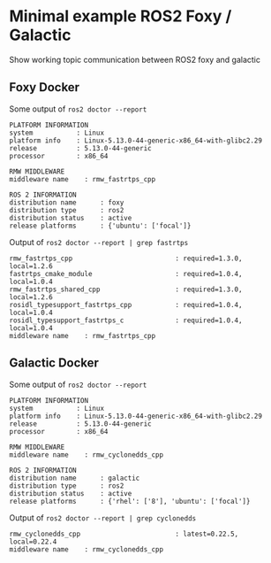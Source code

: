 # Minimal example ROS2 Foxy / Galactic
Show working topic communication between ROS2 foxy and galactic

## Foxy Docker

Some output of `ros2 doctor --report`

    PLATFORM INFORMATION
    system           : Linux
    platform info    : Linux-5.13.0-44-generic-x86_64-with-glibc2.29
    release          : 5.13.0-44-generic
    processor        : x86_64

    RMW MIDDLEWARE
    middleware name    : rmw_fastrtps_cpp

    ROS 2 INFORMATION
    distribution name      : foxy
    distribution type      : ros2
    distribution status    : active
    release platforms      : {'ubuntu': ['focal']}

Output of `ros2 doctor --report | grep fastrtps`

    rmw_fastrtps_cpp                          : required=1.3.0, local=1.2.6
    fastrtps_cmake_module                     : required=1.0.4, local=1.0.4
    rmw_fastrtps_shared_cpp                   : required=1.3.0, local=1.2.6
    rosidl_typesupport_fastrtps_cpp           : required=1.0.4, local=1.0.4
    rosidl_typesupport_fastrtps_c             : required=1.0.4, local=1.0.4
    middleware name    : rmw_fastrtps_cpp

## Galactic Docker

Some output of `ros2 doctor --report`

    PLATFORM INFORMATION
    system           : Linux
    platform info    : Linux-5.13.0-44-generic-x86_64-with-glibc2.29
    release          : 5.13.0-44-generic
    processor        : x86_64

    RMW MIDDLEWARE
    middleware name    : rmw_cyclonedds_cpp

    ROS 2 INFORMATION
    distribution name      : galactic
    distribution type      : ros2
    distribution status    : active
    release platforms      : {'rhel': ['8'], 'ubuntu': ['focal']}


Output of `ros2 doctor --report | grep cyclonedds`

    rmw_cyclonedds_cpp                        : latest=0.22.5, local=0.22.4
    middleware name    : rmw_cyclonedds_cpp

